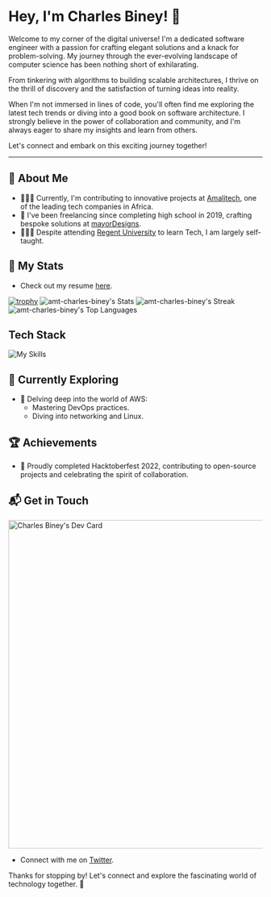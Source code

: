 # Hey, I'm Charles Biney! 👋

Welcome to my corner of the digital universe! I'm a dedicated software engineer with a passion for crafting elegant solutions and a knack for problem-solving. My journey through the ever-evolving landscape of computer science has been nothing short of exhilarating.

From tinkering with algorithms to building scalable architectures, I thrive on the thrill of discovery and the satisfaction of turning ideas into reality.

When I'm not immersed in lines of code, you'll often find me exploring the latest tech trends or diving into a good book on software architecture. I strongly believe in the power of collaboration and community, and I'm always eager to share my insights and learn from others.

Let's connect and embark on this exciting journey together!

---

## 🚀 About Me

- 👨🏾‍💻 Currently, I'm contributing to innovative projects at [Amalitech](https://amalitech.org/), one of the leading tech companies in Africa.
- 🏡 I've been freelancing since completing high school in 2019, crafting bespoke solutions at [mayorDesigns](https://mayordesigns.com/).
- 👨🏾‍🏫 Despite attending [Regent University](https://regent.edu.gh/) to learn Tech, I am largely self-taught.

## 📄 My Stats
- Check out my resume [here](https://resume.mayordesigns.com/).

[![trophy](https://github-profile-trophy.vercel.app/?username=amt-charles-biney&theme=onedark&column=10&theme=darkhub&margin-w=7&margin-h=5&no-bg=true)](https://github.com/ryo-ma/github-profile-trophy)
![amt-charles-biney's Stats](https://github-readme-stats.vercel.app/api?username=amt-charles-biney&theme=react&show_icons=true&hide_border=false&count_private=true)
![amt-charles-biney's Streak](https://github-readme-streak-stats.herokuapp.com/?user=amt-charles-biney&theme=react&hide_border=false)
![amt-charles-biney's Top Languages](https://github-readme-stats.vercel.app/api/top-langs/?username=amt-charles-biney&theme=react&show_icons=true&hide_border=false&layout=compact)

## Tech Stack
![My Skills](https://skillicons.dev/icons?i=js,ts,html,css,py,tailwind,nodejs,angular,react,nextjs,nestjs,postgres,php,git,flutter,ai,ps,xd)

## 🌱 Currently Exploring

- 🚀 Delving deep into the world of AWS:
  - Mastering DevOps practices.
  - Diving into networking and Linux.

## 🏆 Achievements

- 🌟 Proudly completed Hacktoberfest 2022, contributing to open-source projects and celebrating the spirit of collaboration.

## 📬 Get in Touch

<a href="https://app.daily.dev/mayor"><img src="https://api.daily.dev/devcards/v2/HlVtrnSaGeyShIWwSijN1.png?r=ukr&type=wide" width="652" alt="Charles Biney's Dev Card"/></a>

- Connect with me on [Twitter](https://twitter.com/mayorbiney).

Thanks for stopping by! Let's connect and explore the fascinating world of technology together. 🚀
